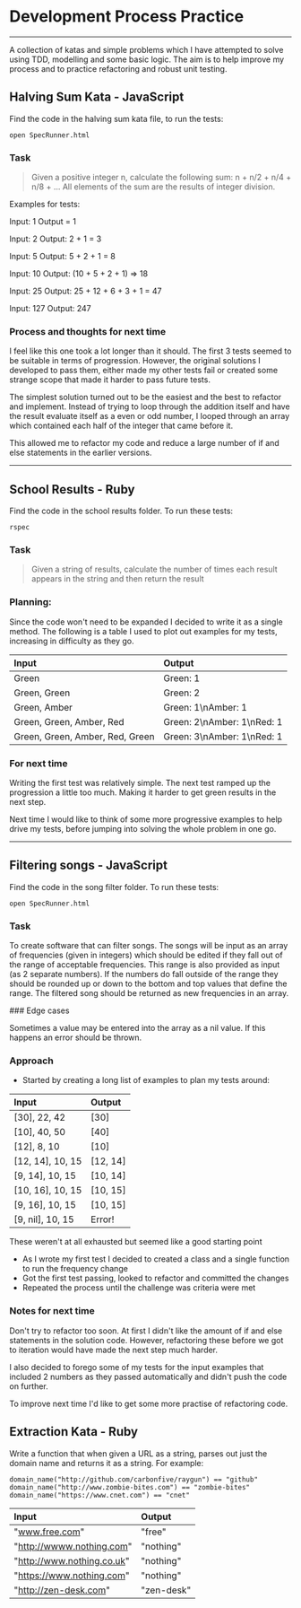 # Development Process Practice
---------------------

A collection of katas and simple problems which I have attempted to solve using TDD, modelling and some basic logic. The aim is to help improve my process and to practice refactoring and robust unit testing.

## Halving Sum Kata - JavaScript

Find the code in the halving sum kata file, to run the tests:

```
open SpecRunner.html
```

### Task

> Given a positive integer n, calculate the following sum:
n + n/2 + n/4 + n/8 + ...
All elements of the sum are the results of integer division.

Examples for tests:

Input: 1
Output = 1

Input: 2
Output: 2 + 1 = 3

Input: 5
Output: 5 + 2 + 1 = 8

Input: 10
Output: (10 + 5 + 2 + 1) => 18

Input: 25
Output: 25 + 12 + 6 + 3 + 1 = 47

Input: 127
Output: 247

### Process and thoughts for next time

I feel like this one took a lot longer than it should. The first 3 tests seemed to be suitable in terms of progression. However, the original solutions I developed to pass them, either made my other tests fail or created some strange scope that made it harder to pass future tests.

The simplest solution turned out to be the easiest and the best to refactor and implement. Instead of trying to loop through the addition itself and have the result evaluate itself as a even or odd number, I looped through an array which contained each half of the integer that came before it.

This allowed me to refactor my code and reduce a large number of if and else statements in the earlier versions.

--------------------------------
## School Results - Ruby

Find the code in the school results folder. To run these tests:

```
rspec
```

### Task

> Given a string of results, calculate the number of times each result appears in the string and then return the result

### Planning:

Since the code won't need to be expanded I decided to write it as a single method. The following is a table I used to plot out examples for my tests, increasing in difficulty as they go.

| Input       | Output                  |
|:------------- |:-------------        |
| Green | Green: 1 |
|Green, Green | Green: 2 |
| Green, Amber | Green: 1\nAmber: 1 |
| Green, Green, Amber, Red | Green: 2\nAmber: 1\nRed: 1 |
| Green, Green, Amber, Red, Green | Green: 3\nAmber: 1\nRed: 1 |

### For next time

Writing the first test was relatively simple. The next test ramped up the progression a little too much. Making it harder to get green results in the next step.

Next time I would like to think of some more progressive examples to help drive my tests, before jumping into solving the whole problem in one go.

-----------------------------
## Filtering songs - JavaScript

Find the code in the song filter folder. To run these tests:

```
open SpecRunner.html
```

### Task

To create software that can filter songs. The songs will be input as an array of frequencies (given in integers) which should be edited if they fall out of the range of acceptable frequencies. This range is also provided as input (as 2 separate numbers). If the numbers do fall outside of the range they should be rounded up or down to the bottom and top values that define the range. The filtered song should be returned as new frequencies in an array.

### Edge cases

Sometimes a value may be entered into the array as a nil value.
If this happens an error should be thrown.

### Approach

* Started by creating a long list of examples to plan my tests around:

| Input       | Output                  |
|:------------- |:-------------        |
| [30], 22, 42 | [30] |
|[10], 40, 50 | [40] |
| [12], 8, 10 | [10] |
| [12, 14], 10, 15 | [12, 14] |
| [9, 14], 10, 15 | [10, 14] |
| [10, 16], 10, 15 | [10, 15] |
| [9, 16], 10, 15 | [10, 15] |
| [9, nil], 10, 15 | Error!|

These weren't at all exhausted but seemed like a good starting point

* As I wrote my first test I decided to created a class and a single function to run the frequency change
* Got the first test passing, looked to refactor and committed the changes
* Repeated the process until the challenge was criteria were met

### Notes for next time

Don't try to refactor too soon. At first I didn't like the amount of if and else statements in the solution code. However, refactoring these before we got to iteration would have made the next step much harder.

I also decided to forego some of my tests for the input examples that included 2 numbers as they passed automatically and didn't push the code on further.

To improve next time I'd like to get some more practise of refactoring code.

## Extraction Kata - Ruby

Write a function that when given a URL as a string, parses out just the domain name and returns it as a string. For example:

```
domain_name("http://github.com/carbonfive/raygun") == "github"
domain_name("http://www.zombie-bites.com") == "zombie-bites"
domain_name("https://www.cnet.com") == "cnet"
```

| Input       | Output                  |
|:------------- |:-------------        |
| "www.free.com" | "free" |
| "http://wwww.nothing.com" | "nothing" |
| "http://www.nothing.co.uk" | "nothing" |
| "https://www.nothing.com" | "nothing" |
| "http://zen-desk.com" | "zen-desk" |
